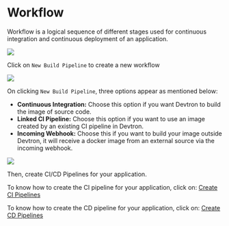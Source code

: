 # Workflow

Workflow is a logical sequence of different stages used for continuous integration and continuous deployment of an application.

![](https://devtron-public-asset.s3.us-east-2.amazonaws.com/images/creating-application/arora1.gif)

Click on `New Build Pipeline` to create a new workflow

![](https://devtron-public-asset.s3.us-east-2.amazonaws.com/images/creating-application/workflow/new-build-pipeline-1.jpg)

On clicking `New Build Pipeline`, three options appear as mentioned below:

* **Continuous Integration:** Choose this option if you want Devtron to build the image of source code.
* **Linked CI Pipeline:** Choose this option if you want to use an image created by an existing CI pipeline in Devtron.
* **Incoming Webhook:** Choose this if you want to build your image outside Devtron, it will receive a docker image from an external source via the incoming webhook.

![](https://devtron-public-asset.s3.us-east-2.amazonaws.com/images/creating-application/workflow/workflow-ci.jpg)

Then, create CI/CD Pipelines for your application.

To know how to create the CI pipeline for your application, click on: [Create CI Pipelines](ci-pipeline.md)

To know how to create the CD pipeline for your application, click on: [Create CD Pipelines](cd-pipeline.md)



